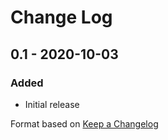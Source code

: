 # Change Log

## 0.1 - 2020-10-03
### Added
- Initial release

Format based on [Keep a Changelog](https://keepachangelog.com/en/1.0.0/)
